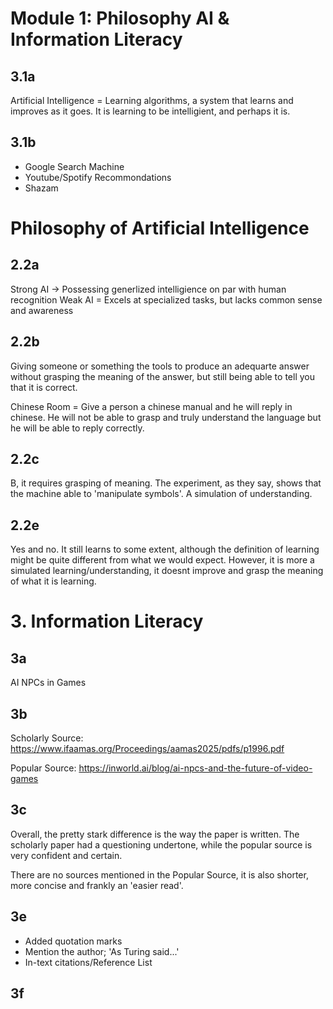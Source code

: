# Module 1: Philosophy AI & Information Literacy

## 3.1a

Artificial Intelligence = Learning algorithms, a system that learns and improves as it goes. It is learning to be intelligient, and perhaps it is. 

## 3.1b

- Google Search Machine
- Youtube/Spotify Recommondations
- Shazam


# Philosophy of Artificial Intelligence


## 2.2a

Strong AI -> Possessing generlized intelligience on par with human recognition
Weak AI = Excels at specialized tasks, but lacks common sense and awareness

## 2.2b

Giving someone or something the tools to produce an adequarte answer without grasping the meaning of the answer, but still being able to tell you that it is correct. 

Chinese Room = Give a person a chinese manual and he will reply in chinese. He will not be able to grasp and truly understand the language but he will be able to reply correctly. 

## 2.2c

B, it requires grasping of meaning. The experiment, as they say, shows that the machine able to 'manipulate symbols'. A simulation of understanding. 


## 2.2e 

Yes and no. It still learns to some extent, although the definition of learning might be quite different from what we would expect.
However, it is more a simulated learning/understanding, it doesnt improve and grasp the meaning of what it is learning.


# 3. Information Literacy

## 3a 

AI NPCs in Games

## 3b

Scholarly Source: https://www.ifaamas.org/Proceedings/aamas2025/pdfs/p1996.pdf

Popular Source: https://inworld.ai/blog/ai-npcs-and-the-future-of-video-games


## 3c

Overall, the pretty stark difference is the way the paper is written. The scholarly paper had a questioning undertone, while the popular source is very confident and certain. 

There are no sources mentioned in the Popular Source, it is also shorter, more concise and frankly an 'easier read'. 

## 3e

- Added quotation marks 
- Mention the author; 'As Turing said...'
- In-text citations/Reference List

## 3f
